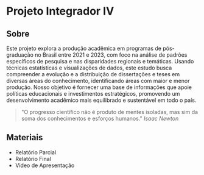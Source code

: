 # Projeto Integrador IV  




## Sobre 

Este projeto explora a produção acadêmica em programas de pós-graduação no Brasil entre 2021 e 2023, com foco na análise de padrões específicos de pesquisa e nas disparidades regionais e temáticas. Usando técnicas estatísticas e visualizações de dados, este estudo busca compreender a evolução e a distribuição de dissertações e teses em diversas áreas do conhecimento, identificando áreas com maior e menor produção. Nosso objetivo é fornecer uma base de informações que apoie políticas educacionais e investimentos estratégicos, promovendo um desenvolvimento acadêmico mais equilibrado e sustentável em todo o país.


>"O progresso científico não é produto de mentes isoladas, mas sim da soma dos conhecimentos e esforços humanos." _Isaac Newton_

## Materiais

* Relatório Parcial
* Relatório Final
* Video de Apresentação





